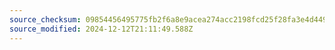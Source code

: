```yaml
---
source_checksum: 09854456495775fb2f6a8e9acea274acc2198fcd25f28fa3e4d449df31f6fe80
source_modified: 2024-12-12T21:11:49.588Z
---
```


